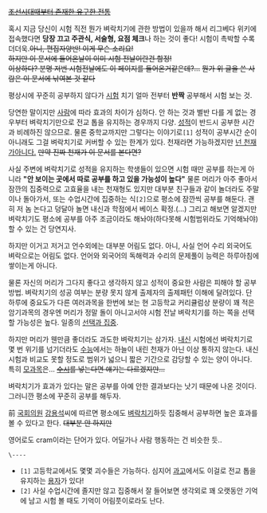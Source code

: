 <del>[조선시대때부터 존재한 유구한 전통](http://www.typemoon.net/freeboard/1098618)</del>

혹시 지금 당신이 시험 직전 뭔가 벼락치기에 관한 방법이 있을까 해서 리그베다 위키에 접속했다면 **당장 끄고 주관식, 서술형, 요점
체크**나 하는 것이 좋다! 시험이 촉박할 수록 더더욱.<del>아니, 편집자양반! 이게 무슨 소리요!</del>  
<del>하지만 이 문서에 들어온날이 이미 시험 전날이란건 함정!</del>  
<del>이상하다? 분명 저번 시험전날에도 이 페이지를 들어온거같은데?...</del> <del>뭔가 위 글을 쓴 사람은 이 문서에 낚여본
것 같다</del>

평상시에 꾸준히 공부하지 않다가 [시험](%EC%8B%9C%ED%97%98.md) 치기 얼마 전부터 **반짝** 공부해서 시험 보는
것.

당연한 말이지만 [사람](%EC%82%AC%EB%9E%8C.md)에 따라 효과의 차이가 심하다. 안 하는 것과 별반 다를 게 없는
경우부터 벼락치기만으로 전교 톱을 유지하는 경우까지 다양. [성적](%EC%84%B1%EC%A0%81.md)이 반드시 공부한 시간과
비례하진 않으므로. 물론 중학교까지만 그렇다는 이야기로`[1]` 성적이 공부시간 순이 아니래도 그걸 벼락치기로 커버할 수 있는 한계가 있다.
천재라면 가능하겠지만 [넌 천재가아니다.](%EC%A0%95%EA%B8%80%EA%B3%A0%EB%93%B1%ED%95%99%EA%B5%90.md) <del>만약 진짜
천재가 이 문서를 본다면?</del>

사실 주변에 벼락치기로 성적을 유지하는 학생들이 있으면 시험 때만 공부를 하는게 아니라 **"안 보이는 곳에서 따로 공부를 하고 있을
가능성이 높다"** 물론 머리가 아주 좋아서 잠깐의 집중력으로 고효율을 내는 천재형도 있지만 대부분 친구들과 같이 놀더라도 주말이나
돌아가서, 또는 수업시간에 집중하는 식`[2]`으로 평소에 잠깐씩 공부를 해둔다. 괜히 저 놈 논다고 덩달아 놀면 내신과 학점에서 베이스
확정.(...) 그리고 해보면 알겠지만 벼락치기도 평소에 공부를 아주 조금이라도 해놔야(하다못해 시험범위라도 기억해놔야) 할 수 있는 건
당연지사.

하지만 이거고 저거고 언수외에는 대부분 어림도 없다. 아니, 사실 언어 수리 외국어도 벼락으로는 어림도 없다. 언어와 외국어의 독해력과
수리의 문제풀이 능력은 하루아침에 쌓이는게 아니다.

물론 자신의 머리가 그다지 좋다고 생각하지 않고 성적이 중요한 사람은 피해야 할 공부방법. 벼락치기의 성공 여부는 분량 못지 않게 출제자의
출제패턴 이해에 달려있다. 단 하루에 중요도가 다른 여러과목을 한번에 보는 현 고등학교 커리큘럼상 분량이 꽤 적은 암기과목의 경우엔 머리가
정말 돌이 아니고서야 시험 전날 벼락치기를 하는 쪽을 선택할 가능성은 높다. 일종의 [선택과 집중](SKT%20T1.md).

하지만 머리가 웬만큼 좋더라도 과도한 벼락치기는 삼가자. [내신](%EB%82%B4%EC%8B%A0.md) 시험에선 벼락치기로 몇 번
위기를 넘기더라도 [수능](%EC%88%98%EB%8A%A5.md)에서는 하늘이 내린 천재가 아닌 이상 통하지 않는다. 내신 시험과
비교도 못할 정도로 범위가 넓으니 짧은 기간으로 감당할 수 있는 양이 아니다. 특히 [모과목](%EC%88%98%ED%95%99.md)은... <del>[수시](%EC%88%98%EC%8B%9C.md)를 넣는다면
얘기는 다르겠지만...</del>

벼락치기가 효과가 있다는 말은 공부를 아예 안한 결과보다는 낫기 때문에 나온 것이다. 그러니깐 평소에 꾸준히 공부를 해두자.

前 [국회의원](%EA%B5%AD%ED%9A%8C%EC%9D%98%EC%9B%90.md)
[강용석](%EA%B0%95%EC%9A%A9%EC%84%9D.md)씨에 따르면 평소에도
[벼락치기](%EB%B2%BC%EB%9D%BD%EC%B9%98%EA%B8%B0.md)하듯 집중해서 공부하면 높은 효과를 볼 수 있다고
한다. <del>대부분 안 하지만</del>

영어로도 cram이라는 단어가 있다. 어딜가나 사람 행동하는 건 비슷한 듯..

`\----`

  * `[1]` 고등학교에서도 몇몇 괴수들은 가능하다. 심지어 [과고](%EA%B3%BC%ED%95%99%EA%B3%A0.md)에서도 이걸로 전교 톱을 유지하는 [용자](%EC%9A%A9%EC%9E%90.md)가 있다!
  * `[2]` 사실 수업시간에 졸지만 않고 집중해서 잘 들어보면 생각외로 꽤 오랫동안 기억에 남고 시험 볼 때도 기억이 어림풋이로라도 난다.

